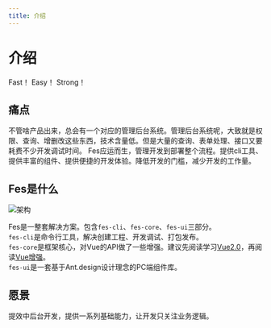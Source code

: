 ```yaml
---
title: 介绍
---
```

# 介绍

Fast！ Easy！ Strong！

## 痛点

不管啥产品出来，总会有一个对应的管理后台系统。管理后台系统呢，大致就是权限、查询、增删改这些东西，技术含量低。但是大量的查询、表单处理、接口又要耗费不少开发调试时间。
Fes应运而生，管理开发到部署整个流程。提供cli工具、提供丰富的组件、提供便捷的开发体验。降低开发的门槛，减少开发的工作量。

## Fes是什么
![架构](../../images/framework.jpg)

Fes是一整套解决方案。包含`fes-cli`、`fes-core`、`fes-ui`三部分。   
`fes-cli`是命令行工具，解决创建工程、开发调试、打包发布。   
`fes-core`是框架核心，对Vue的API做了一些增强。建议先阅读学习[Vue2.0](https://cn.vuejs.org/v2/guide/)，再阅读[Vue增强](/guide/option)。        
`fes-ui`是一套基于Ant.design设计理念的PC端组件库。

## 愿景

提效中后台开发，提供一系列基础能力，让开发只关注业务逻辑。
